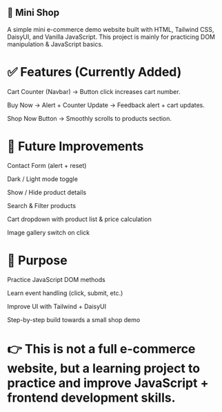 ## 🛒 Mini Shop 

A simple mini e-commerce demo website built with HTML, Tailwind CSS, DaisyUI, and Vanilla JavaScript.
This project is mainly for practicing DOM manipulation & JavaScript basics.

# ✅ Features (Currently Added)

Cart Counter (Navbar) → Button click increases cart number.

Buy Now → Alert + Counter Update → Feedback alert + cart updates.

Shop Now Button → Smoothly scrolls to products section.

# 🔮 Future Improvements

Contact Form (alert + reset)

Dark / Light mode toggle

Show / Hide product details

Search & Filter products

Cart dropdown with product list & price calculation

Image gallery switch on click

# 🎯 Purpose

Practice JavaScript DOM methods

Learn event handling (click, submit, etc.)

Improve UI with Tailwind + DaisyUI

Step-by-step build towards a small shop demo

# 👉 This is not a full e-commerce website, but a learning project to practice and improve JavaScript + frontend development skills.
